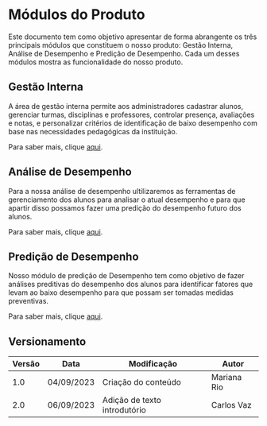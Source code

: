 # Módulos do Produto

Este documento tem como objetivo apresentar de forma abrangente os três principais módulos que constituem o nosso produto: Gestão Interna, Análise de Desempenho e Predição de Desempenho. Cada um desses módulos mostra as funcionalidade do nosso produto.

## Gestão Interna

A área de gestão interna permite aos administradores cadastrar alunos, gerenciar turmas, disciplinas e professores, controlar presença, avaliações e notas, e personalizar critérios de identificação de baixo desempenho com base nas necessidades pedagógicas da instituição.

Para saber mais, clique [aqui](/produto/gestao-interna.md).

## Análise de Desempenho

Para a nossa análise de desempenho ultilizaremos as ferramentas de gerenciamento dos alunos para analisar o atual desempenho e para que apartir disso possamos fazer uma predição do desempenho futuro dos alunos.

Para saber mais, clique [aqui](/produto/analise-desempenho.md).

## Predição de Desempenho

Nosso módulo de predição de Desempenho tem como objetivo de fazer análises preditivas do desempenho dos alunos para identificar fatores que levam ao baixo desempenho para que possam ser tomadas medidas preventivas.

Para saber mais, clique [aqui](/produto/predicao-desempenho.md).

## Versionamento

| Versão | Data       | Modificação                  | Autor       |
| ------ | ---------- | ---------------------------- | ----------- |
| 1.0    | 04/09/2023 | Criação do conteúdo          | Mariana Rio |
| 2.0    | 06/09/2023 | Adição de texto introdutório | Carlos Vaz  |
